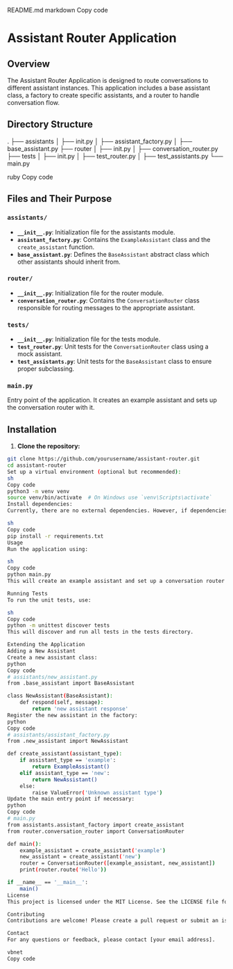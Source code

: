 README.md
markdown
Copy code

# Assistant Router Application

## Overview

The Assistant Router Application is designed to route conversations to different assistant instances. This application includes a base assistant class, a factory to create specific assistants, and a router to handle conversation flow.

## Directory Structure

.
├── assistants
│ ├── init.py
│ ├── assistant_factory.py
│ ├── base_assistant.py
├── router
│ ├── init.py
│ ├── conversation_router.py
├── tests
│ ├── init.py
│ ├── test_router.py
│ ├── test_assistants.py
└── main.py

ruby
Copy code

## Files and Their Purpose

### `assistants/`

- **`__init__.py`**: Initialization file for the assistants module.
- **`assistant_factory.py`**: Contains the `ExampleAssistant` class and the `create_assistant` function.
- **`base_assistant.py`**: Defines the `BaseAssistant` abstract class which other assistants should inherit from.

### `router/`

- **`__init__.py`**: Initialization file for the router module.
- **`conversation_router.py`**: Contains the `ConversationRouter` class responsible for routing messages to the appropriate assistant.

### `tests/`

- **`__init__.py`**: Initialization file for the tests module.
- **`test_router.py`**: Unit tests for the `ConversationRouter` class using a mock assistant.
- **`test_assistants.py`**: Unit tests for the `BaseAssistant` class to ensure proper subclassing.

### `main.py`

Entry point of the application. It creates an example assistant and sets up the conversation router with it.

## Installation

1. **Clone the repository:**

```sh
git clone https://github.com/yourusername/assistant-router.git
cd assistant-router
Set up a virtual environment (optional but recommended):
sh
Copy code
python3 -m venv venv
source venv/bin/activate  # On Windows use `venv\Scripts\activate`
Install dependencies:
Currently, there are no external dependencies. However, if dependencies are added later, you can install them using:

sh
Copy code
pip install -r requirements.txt
Usage
Run the application using:

sh
Copy code
python main.py
This will create an example assistant and set up a conversation router with it. The router will then route a sample message to the assistant.

Running Tests
To run the unit tests, use:

sh
Copy code
python -m unittest discover tests
This will discover and run all tests in the tests directory.

Extending the Application
Adding a New Assistant
Create a new assistant class:
python
Copy code
# assistants/new_assistant.py
from .base_assistant import BaseAssistant

class NewAssistant(BaseAssistant):
    def respond(self, message):
        return 'new assistant response'
Register the new assistant in the factory:
python
Copy code
# assistants/assistant_factory.py
from .new_assistant import NewAssistant

def create_assistant(assistant_type):
    if assistant_type == 'example':
        return ExampleAssistant()
    elif assistant_type == 'new':
        return NewAssistant()
    else:
        raise ValueError('Unknown assistant type')
Update the main entry point if necessary:
python
Copy code
# main.py
from assistants.assistant_factory import create_assistant
from router.conversation_router import ConversationRouter

def main():
    example_assistant = create_assistant('example')
    new_assistant = create_assistant('new')
    router = ConversationRouter([example_assistant, new_assistant])
    print(router.route('Hello'))

if __name__ == '__main__':
    main()
License
This project is licensed under the MIT License. See the LICENSE file for details.

Contributing
Contributions are welcome! Please create a pull request or submit an issue to discuss changes.

Contact
For any questions or feedback, please contact [your email address].

vbnet
Copy code
